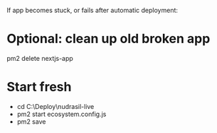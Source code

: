 If app becomes stuck, or fails after automatic deployment:

# Optional: clean up old broken app
pm2 delete nextjs-app

# Start fresh
- cd C:\Deploy\nudrasil-live
- pm2 start ecosystem.config.js
- pm2 save

